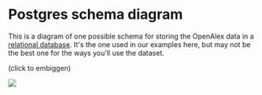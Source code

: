 # Postgres schema diagram

This is a diagram of one possible schema for storing the OpenAlex data in a [relational database](./README.md). It's the one used in our examples here, but may not be the best one for the ways you'll use the dataset.

(click to embiggen)

![](../../../.gitbook/assets/openalex-schema.png)
